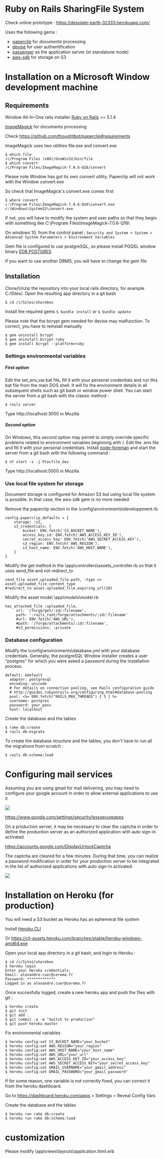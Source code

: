 # Ruby on Rails SharingFile System

Check online prototype : https://desolate-earth-32333.herokuapp.com/

Uses the following gems :
* [paperclip](https://github.com/thoughtbot/paperclip) for documents processing
* [devise](https://github.com/plataformatec/devise) for user authentification
* [passenger](https://www.phusionpassenger.com/library/walkthroughs/deploy/ruby/heroku/standalone/oss/deploy_app_main.html) as the application server (in standalone mode)
* [aws-sdk](https://github.com/aws/aws-sdk-ruby) for storage on S3

# Installation on a Microsoft Window development machine
## Requirements
Window All-In-One rails installer [Ruby on Rails](http://railsinstaller.org/en) >= 5.1.4

[ImageMagick](http://www.imagemagick.org) for documents processing

Check https://github.com/thoughtbot/paperclip#requirements

ImageMagick uses two utilities file.exe and convert.exe
```
$ which file
/c/Program Files (x86)/GnuWin32/bin/file
$ which convert
/c/Program Files/ImageMagick-7.0.6-Q16/convert
```

Please note Window has got its own convert utility. Paperclip will not work with the Window convert.exe

So check that ImageMagick's convert.exe comes first
```
$ where convert
c:\Program Files\ImageMagick-7.0.6-Q16\convert.exe
c:\Windows\System32\convert.exe
```
If not, you will have to modify the system and user paths so that they begin with something like C:\Program Files\ImageMagick-7.0.6-Q16\

On windows 10, from the control panel :
``
Security and System > System > Advanced System Parameters > Environment Variables
``

Gem file is configured to use postgreSQL, so please install PGQSL window binary
[EDB POSTGRES](https://www.enterprisedb.com/)

If you want to use another DBMS, you will have to change the gem file

## Installation
Clone/Unzip the repository into your local rails directory, for example C:/Sites/. 
Open the resulting app directory in a git bash 
```
$ cd /c/Sites/sharebox
```
Install the required gems ``$ bundle install`` or ``$ bundle update``

Please note that the bcrypt gem needed for devise may malfunction.
To correct, you have to reinstall manually
```
$ gem uninstall bcrypt
$ gem uninstall bcrypt-ruby
$ gem install bcrypt --platform=ruby
```

### Settings environmental variables
##### First option
Edit the set_env_var.bat file, fill it with your personal credentials and run this bat file from the main DOS shell. It will fix the environment details in all subsequent shells such as git bash or window power shell. You can start the server from a git bash with the classic method :
```
$ rails server
```
Type http://localhost:3000 in Mozilla

##### Second option 
On Windows, this second option may permit to simply override specific problems related to environment variables beginning with /. Edit the .env file and fill it with your personal credentials. Install [node-foreman](https://github.com/strongloop/node-foreman) and start the server from a git bash with the following command :
```
$ nf start -s -j Procfile_dev
```
Type http://localhost:5000 in Mozilla


### Use local file system for storage
Document storage is configured for Amazon S3 but using local file system is possible. In that case, the aws-sdk gem is no more needed. 

Remove the paperclip section in the \config\environments\developpment.rb
```
config.paperclip_defaults = {
    storage: :s3,
    s3_credentials: {
        bucket: ENV.fetch('S3_BUCKET_NAME'),
        access_key_id: ENV.fetch('AWS_ACCESS_KEY_ID'),
        secret_access_key: ENV.fetch('AWS_SECRET_ACCESS_KEY'),
        s3_region: ENV.fetch('AWS_REGION'),
        s3_host_name: ENV.fetch('AWS_HOST_NAME'),
    }
}
```
Modify the get method in the \app\controllers\assets_controller.rb so that it uses send_file and not redirect_to
```
send_file asset.uploaded_file.path, :type => asset.uploaded_file_content_type
#redirect_to asset.uploaded_file.expiring_url(10)
```
Modify the asset model \app\models\model.rb
```
has_attached_file :uploaded_file,
     url: '/forge/get/:id/:filename',             
     path: ':rails_root/forge/attachments/:id/:filename'
     #url: ENV.fetch('AWS_URL'),
     #path: '/forge/attachments/:id/:filename',
     #s3_permissions: :private
```

### Database configuration
Modify the \config\environments\database.yml with your database credentials. 
Generally, the postgreSQL Window installer creates a user "postgres" for which you were asked a password during the installation process. 
```
default: &default
  adapter: postgresql
  encoding: unicode
  # For details on connection pooling, see Rails configuration guide
  # http://guides.rubyonrails.org/configuring.html#database-pooling
  pool: <%= ENV.fetch("RAILS_MAX_THREADS") { 5 } %>
  username: postgres
  password: your_pass
  host: localhost
```

Create the database and the tables
```
$ rake db:create
$ rails db:migrate
```
To create the database structure and the tables, you don't have to run all the migrations from scratch :
```
$ rails db:schema:load
```

# Configuring mail services
Assuming you are using gmail for mail delivering, you may need to configure your google account in order to allow external applications to use it 

<img src=public/images/doc/gmail_less_secure_apps.png>

https://www.google.com/settings/security/lesssecureapps

On a production server, it may be necessary to clear the captcha in order to define the production server as an authorized application with auto sign-in activated

https://accounts.google.com/DisplayUnlockCaptcha

The captcha are cleared for a few minutes. During that time, you can realize a password modification in order for your production server to be integrated in the list of authorized applications with auto sign-in activated.

<img src=public/images/doc/gmail_less_secure_captcha.png>


# Installation on Heroku (for production)
You will need a S3 bucket as Heroku has an ephemeral file system

Install [Heroku CLI](https://devcenter.heroku.com/articles/heroku-cli)

Or https://cli-assets.heroku.com/branches/stable/heroku-windows-amd64.exe

Open your local app directory in a git bash, and login to Heroku :
```
$ cd /c/Sites/sharebox
$ heroku login
Enter your Heroku credentials:
Email: alexandre.cuer@cerema.fr
Password: *************
Logged in as alexandre.cuer@cerema.fr
```
Once succesfully logged, create a new heroku app and push the files with git :
```
$ heroku create
$ git init
$ git add .
$ git commit -a -m "Switch to production"
$ git push heroku master
```
Fix environmental variables
```
$ heroku config:set S3_BUCKET_NAME="your_bucket"
$ heroku config:set AWS_REGION="your_region"
$ heroku config:set AWS_HOST_NAME="your_host_name"
$ heroku config:set AWS_URL="your_url"
$ heroku config:set AWS_ACCESS_KEY_ID="your_access_key"
$ heroku config:set AWS_SECRET_ACCESS_KEY="your_secret_access_key"
$ heroku config:set GMAIL_USERNAME="your_gmail_address"
$ heroku config:set GMAIL_PASSWORD="your_gmail_password"
```
If for some reason, one variable is not correctly fixed, you can correct it from the heroku dashboard.

Go to https://dashboard.heroku.com/apps > Settings > Reveal Config Vars

Create the database and the tables
```
$ heroku run rake db:create
$ heroku run rake db:schema:load
```

# customization

Please modify \app\views\layouts\application.html.erb
